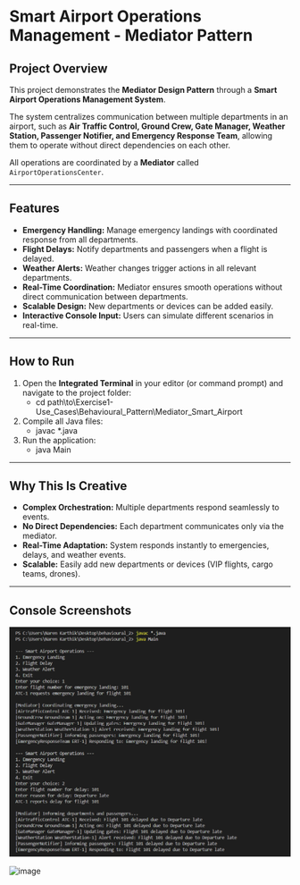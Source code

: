 # Smart Airport Operations Management - Mediator Pattern

## Project Overview

This project demonstrates the **Mediator Design Pattern** through a **Smart Airport Operations Management System**.  

The system centralizes communication between multiple departments in an airport, such as **Air Traffic Control, Ground Crew, Gate Manager, Weather Station, Passenger Notifier, and Emergency Response Team**, allowing them to operate without direct dependencies on each other.  

All operations are coordinated by a **Mediator** called `AirportOperationsCenter`.

---

## Features

- **Emergency Handling:** Manage emergency landings with coordinated response from all departments.
- **Flight Delays:** Notify departments and passengers when a flight is delayed.
- **Weather Alerts:** Weather changes trigger actions in all relevant departments.
- **Real-Time Coordination:** Mediator ensures smooth operations without direct communication between departments.
- **Scalable Design:** New departments or devices can be added easily.
- **Interactive Console Input:** Users can simulate different scenarios in real-time.

---

## How to Run

1. Open the **Integrated Terminal** in your editor (or command prompt) and navigate to the project folder:
    - cd path\to\Exercise1-Use_Cases\Behavioural_Pattern\Mediator_Smart_Airport
2. Compile all Java files:
    - javac *.java
3. Run the application:
    - java Main

---

## Why This Is Creative

- **Complex Orchestration:** Multiple departments respond seamlessly to events.  
- **No Direct Dependencies:** Each department communicates only via the mediator.  
- **Real-Time Adaptation:** System responds instantly to emergencies, delays, and weather events.  
- **Scalable:** Easily add new departments or devices (VIP flights, cargo teams, drones).  

---

## Console Screenshots

![alt text](image.png) 

<img width="946" height="846" alt="image" src="https://github.com/user-attachments/assets/4a072a87-dba3-48de-abb5-fbbaf356b249" />


